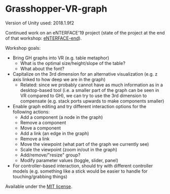 # Grasshopper-VR-graph

Version of Unity used: 2018.1.9f2

Continued work on an eNTERFACE'19 project (state of the project at the end of that workshop: [eNTERFACE-end]).

Workshop goals:    
- Bring GH graphs into VR (e.g. table metaphor)
  - What is the optimal size/height/slope of the table?
  - What about the font?
- Capitalize on the 3rd dimension for an alternative visualization (e.g. z axis linked to how deep we are in the graph)
  - Related: since we probably cannot have as much information as in a desktop-based tool (i.e. a smaller part of the graph can be seen in VR compared to GH), we can try to use the 3rd dimension to compensate (e.g. stack ports upwards to make components smaller)
- Enable graph editing and try different interaction options for the following actions:
  - Add a component (a node in the graph)
  - Remove a component
  - Move a component
  - Add a link (an edge in the graph)
  - Remove a link
  - Move the viewpoint (what part of the graph we currently see)
  - Scale the viewpoint (zoom in/out in the graph)
  - Add/remove/"resize" group?
  - Modify parameter values (toggle, slider, panel)
- For controller-based interaction, should try with different controller models (e.g. something like a stick would be easier to handle for touching/grabbing things)

Available under the [MIT license].

[eNTERFACE-end]:https://github.com/qdrien/Grasshopper-VR-graph/releases/tag/eNTERFACE-end
[MIT license]:https://github.com/qdrien/Grasshopper-VR-graph/blob/master/LICENSE
